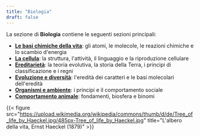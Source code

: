```yaml
---
title: "Biologia"
draft: false
---
```


La sezione di **Biologia** contiene le seguenti sezioni principali:

* **[Le basi chimiche della vita](basi_chimiche)**: gli atomi, le molecole, le reazioni chimiche e lo scambio d'energia
* **[La cellula](cellula)**: la struttura, l'attività, il linguaggio e la riproduzione cellulare
* **[Ereditarietà](ereditarieta)**: la teoria evolutiva, la storia della Terra, i principi di classificazione e i regni
* **[Evoluzione e diversità](evoluzione_diversita)**: l'eredità dei caratteri e le basi molecolari dell'eredità
* **[Organismi e ambiente](organismi_ambiente)**: i principi e il comportamento sociale
* **[Comportamento animale](comportamento_animale)**: fondamenti, biosfera e binomi

{{< figure src="https://upload.wikimedia.org/wikipedia/commons/thumb/d/de/Tree_of_life_by_Haeckel.jpg/485px-Tree_of_life_by_Haeckel.jpg" title="L'albero della vita, Ernst Haeckel (1879)" >}}
